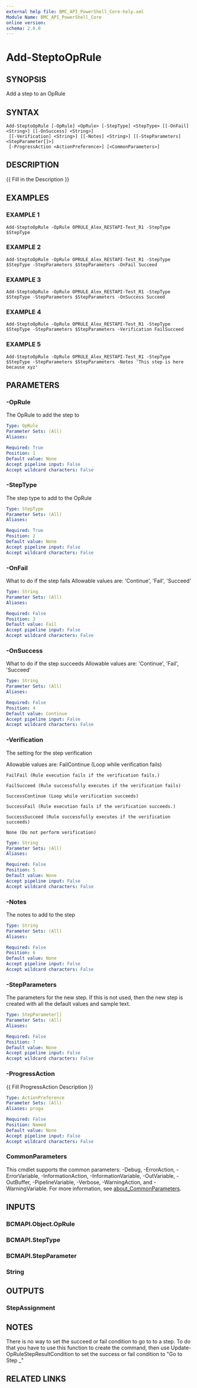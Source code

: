 ```yaml
---
external help file: BMC_API_PowerShell_Core-help.xml
Module Name: BMC_API_PowerShell_Core
online version:
schema: 2.0.0
---
```


# Add-SteptoOpRule

## SYNOPSIS
Add a step to an OpRule

## SYNTAX

```
Add-SteptoOpRule [-OpRule] <OpRule> [-StepType] <StepType> [[-OnFail] <String>] [[-OnSuccess] <String>]
 [[-Verification] <String>] [[-Notes] <String>] [[-StepParameters] <StepParameter[]>]
 [-ProgressAction <ActionPreference>] [<CommonParameters>]
```

## DESCRIPTION
{{ Fill in the Description }}

## EXAMPLES

### EXAMPLE 1
```
Add-SteptoOpRule -OpRule OPRULE_Alex_RESTAPI-Test_R1 -StepType $StepType
```

### EXAMPLE 2
```
Add-SteptoOpRule -OpRule OPRULE_Alex_RESTAPI-Test_R1 -StepType $StepType -StepParameters $StepParameters -OnFail Succeed
```

### EXAMPLE 3
```
Add-SteptoOpRule -OpRule OPRULE_Alex_RESTAPI-Test_R1 -StepType $StepType -StepParameters $StepParameters -OnSuccess Succeed
```

### EXAMPLE 4
```
Add-SteptoOpRule -OpRule OPRULE_Alex_RESTAPI-Test_R1 -StepType $StepType -StepParameters $StepParameters -Verification FailSucceed
```

### EXAMPLE 5
```
Add-SteptoOpRule -OpRule OPRULE_Alex_RESTAPI-Test_R1 -StepType $StepType -StepParameters $StepParameters -Notes 'This step is here because xyz'
```

## PARAMETERS

### -OpRule
The OpRule to add the step to

```yaml
Type: OpRule
Parameter Sets: (All)
Aliases:

Required: True
Position: 1
Default value: None
Accept pipeline input: False
Accept wildcard characters: False
```

### -StepType
The step type to add to the OpRule

```yaml
Type: StepType
Parameter Sets: (All)
Aliases:

Required: True
Position: 2
Default value: None
Accept pipeline input: False
Accept wildcard characters: False
```

### -OnFail
What to do if the step fails
Allowable values are: 'Continue', 'Fail', 'Succeed'

```yaml
Type: String
Parameter Sets: (All)
Aliases:

Required: False
Position: 3
Default value: Fail
Accept pipeline input: False
Accept wildcard characters: False
```

### -OnSuccess
What to do if the step succeeds
Allowable values are: 'Continue', 'Fail', 'Succeed'

```yaml
Type: String
Parameter Sets: (All)
Aliases:

Required: False
Position: 4
Default value: Continue
Accept pipeline input: False
Accept wildcard characters: False
```

### -Verification
The setting for the step verification

Allowable values are:
	FailContinue (Loop while verification fails)

	FailFail (Rule execution fails if the verification fails.)

	FailSucceed (Rule successfully executes if the verification fails)

	SuccessContinue (Loop while verification succeeds)

	SuccessFail (Rule execution fails if the verification succeeds.)

	SuccessSucceed (Rule successfully executes if the verification succeeds)

	None (Do not perform verification)

```yaml
Type: String
Parameter Sets: (All)
Aliases:

Required: False
Position: 5
Default value: None
Accept pipeline input: False
Accept wildcard characters: False
```

### -Notes
The notes to add to the step

```yaml
Type: String
Parameter Sets: (All)
Aliases:

Required: False
Position: 6
Default value: None
Accept pipeline input: False
Accept wildcard characters: False
```

### -StepParameters
The parameters for the new step.
If this is not used, then the new step is created with all the default values and sample text.

```yaml
Type: StepParameter[]
Parameter Sets: (All)
Aliases:

Required: False
Position: 7
Default value: None
Accept pipeline input: False
Accept wildcard characters: False
```

### -ProgressAction
{{ Fill ProgressAction Description }}

```yaml
Type: ActionPreference
Parameter Sets: (All)
Aliases: proga

Required: False
Position: Named
Default value: None
Accept pipeline input: False
Accept wildcard characters: False
```

### CommonParameters
This cmdlet supports the common parameters: -Debug, -ErrorAction, -ErrorVariable, -InformationAction, -InformationVariable, -OutVariable, -OutBuffer, -PipelineVariable, -Verbose, -WarningAction, and -WarningVariable. For more information, see [about_CommonParameters](http://go.microsoft.com/fwlink/?LinkID=113216).

## INPUTS

### BCMAPI.Object.OpRule
### BCMAPI.StepType
### BCMAPI.StepParameter
### String
## OUTPUTS

### StepAssignment
## NOTES
There is no way to set the succeed or fail condition to go to to a step.
To do that you have to use this function to create the command, then use Update-OpRuleStepResultCondition to set the success or fail condition to "Go to Step _"

## RELATED LINKS

